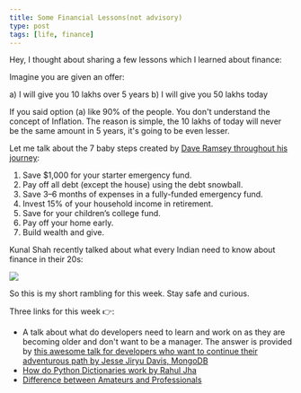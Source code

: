 ```yaml
---
title: Some Financial Lessons(not advisory)
type: post
tags: [life, finance]
---
```


Hey, I thought about sharing a few lessons which I learned about finance:

Imagine you are given an offer: 

a) I will give you 10 lakhs over 5 years
b) I will give you 50 lakhs today

If you said option (a) like 90% of the people. You don't understand the concept of Inflation. The reason is simple, the 10 lakhs
of today will never be the same amount in 5 years, it's going to be even lesser.

Let me talk about the 7 baby steps created by [Dave Ramsey throughout his journey](https://www.youtube.com/watch?v=r1NJzEYARlM):

1. Save $1,000 for your starter emergency fund.
2. Pay off all debt (except the house) using the debt snowball.
3. Save 3–6 months of expenses in a fully-funded emergency fund.
4. Invest 15% of your household income in retirement.
5. Save for your children’s college fund.
6. Pay off your home early.
7. Build wealth and give.


Kunal Shah recently talked about what every Indian need to know about finance in their 20s:

[![](http://img.youtube.com/vi/XGW6VXHsND8/0.jpg)](http://www.youtube.com/watch?v=XGW6VXHsND8 "What every Indian in the 20s needs to know about money?")

So this is my short rambling for this week. Stay safe and curious.

Three links for this week 👉:

- A talk about what do developers need to learn and work on as they are becoming older and don't want to be a manager. The answer is provided by [this awesome talk for developers who want to continue their adventurous path by Jesse Jiryu Davis, MongoDB](https://youtu.be/Prdqc3J26dE)
- [How do Python Dictionaries work by Rahul Jha](https://dev.to/rj722/day-001-how-do-python-dictionaries-work-5aa2)
- [Difference between Amateurs and Professionals](https://cb.janusworx.com/notice/A51NDQbWrsQrkZOSEy)


